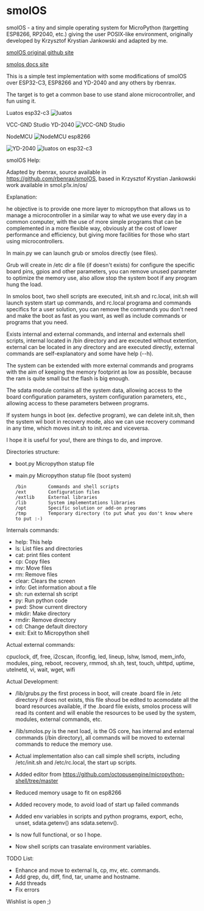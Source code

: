 # smolOS

smolOS - a tiny and simple operating system for MicroPython (targetting ESP8266, RP2040, etc.) giving the user POSIX-like environment, originally developed by Krzysztof Krystian Jankowski and adapted by me.

[smolOS original github site](https://github.com/w84death/smolOS/tree/main)

[smolos docs site](http://smol.p1x.in/os/)


This is a simple test implementation with some modifications of smolOS over ESP32-C3, ESP8266 and YD-2040 and any others by rbenrax.

The target is to get a common base to use stand alone microcontroller, and fun using it. 

Luatos esp32-c3
![luatos](media/luatos_CORE-ESP32_pinout.webp)

VCC-GND Studio YD-2040
![VCC-GND Studio](media/YD-2040-PIN.png)

NodeMCU
![NodeMCU esp8266](media/Node-MCU-Pinout.png )

![YD-2040](media/smolos_01.png )
![luatos on esp32-c3](media/smolos_02.png )


smolOS Help:

Adapted by rbenrax, source available in https://github.com/rbenrax/smolOS, based in Krzysztof Krystian Jankowski work available in smol.p1x.in/os/

Explanation:

he objective is to provide one more layer to micropython that allows us to manage a microcontroller in a similar way to what we use every day in a common computer, with the use of more simple programs that can be complemented in a more flexible way, obviously at the cost of lower performance and efficiency, but giving more facilities for those who start using microcontrollers.

In main.py we can launch grub or smolos directly (see files).

Grub will create in /etc dir a file (if doesn't exists) for configure the specific board pins, gpios and other parameters, you can remove unused parameter to optimize the memory use, also allow stop the system boot if any program hung the load.

In smolos boot, two shell scripts are executed, init.sh and rc.local, init.sh will launch system start up commands, and rc.local programa and commands specifics for a user solution, you can remove the commands you don't need and make the boot as fast as you want, as well as include commands or programs that you need.

Exists internal and external commands, and internal and externals shell scripts, internal located in /bin directory and are exceuted without extention, external can be located in any directory and are executed directly, external commands are self-explanatory and some have help (--h).

The system can be extended with more external commands and programs with the aim of keeping the memory footprint as low as possible, because the ram is quite small but the flash is big enough.

The sdata module contains all the system data, allowing access to the board configuration parameters, system configuration parameters, etc., allowing access to these parameters between programs.

If system hungs in boot (ex. defective program), we can delete init.sh, then the system wil boot in recovery mode, also we can use recovery command in any time, which moves init.sh to init.rec and viceversa.

I hope it is useful for you!, there are things to do, and improve.

Directories structure:
- boot.py         Micropython statup file
- main.py         Micropython statup file (boot system)

      /bin        Commands and shell scripts
      /ext        Configuration files
      /extlib     External libraries
      /lib        System implementations libraries
      /opt        Specific solution or add-on programs
      /tmp        Temporary directory (to put what you don't know where to put :-)


Internals commands:

- help:   This help
- ls:     List files and directories
- cat:    print files content
- cp:     Copy files
- mv:     Move files
- rm:     Remove files
- clear:  Clears the screen
- info:   Get information about a file
- sh:     run external sh script
- py:     Run python code
- pwd:    Show current directory
- mkdir:  Make directory
- rmdir:  Remove directory
- cd:     Change default directory
- exit:   Exit to Micropython shell

Actual external commands:

cpuclock, df, free, i2cscan, ifconfig, led, lineup, lshw, lsmod, mem_info, modules, ping, reboot, recovery, rmmod, sh.sh, test, touch, uhttpd, uptime, utelnetd, vi, wait, wget, wifi



Actual Development:

- /lib/grubs.py the first process in boot, will create .board file in /etc directory if does not exists, this file shoud be edited to acomodate all the board resources available, if the .board file exists, smolos process will read its content and will enable the resources to be used by the system, modules, external commands, etc.

- /lib/smolos.py is the next load, is the OS core, has internal and external commands (/bin directory), all commands will be moved to external commands to reduce the memory use.

- Actual implementation also can call simple shell scripts, including /etc/init.sh and /etc/rc.local, the start up scripts.

- Added editor from https://github.com/octopusengine/micropython-shell/tree/master

- Reduced memory usage to fit on esp8266

- Added recovery mode, to avoid load of start up failed commands

- Added env variables in scripts and python programs, export, echo, unset, sdata.getenv() ans sdata.setenv().

- ls now full functional, or so I hope.

- Now shell scripts can trasalate environment variables.

TODO List:
- Enhance and move to external ls, cp, mv, etc. commands.
- Add grep, du, diff, find, tar, uname and hostname.
- Add threads
- Fix errors

Wishlist is open ;)

